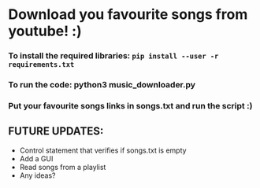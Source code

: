 # Download you favourite songs from youtube! :)

### To install the required libraries: `pip install --user -r requirements.txt`

### To run the code: python3 music_downloader.py

### Put your favourite songs links in songs.txt and run the script :)

## FUTURE UPDATES:
 - Control statement that verifies if songs.txt is empty
 - Add a GUI
 - Read songs from a playlist
 - Any ideas?
